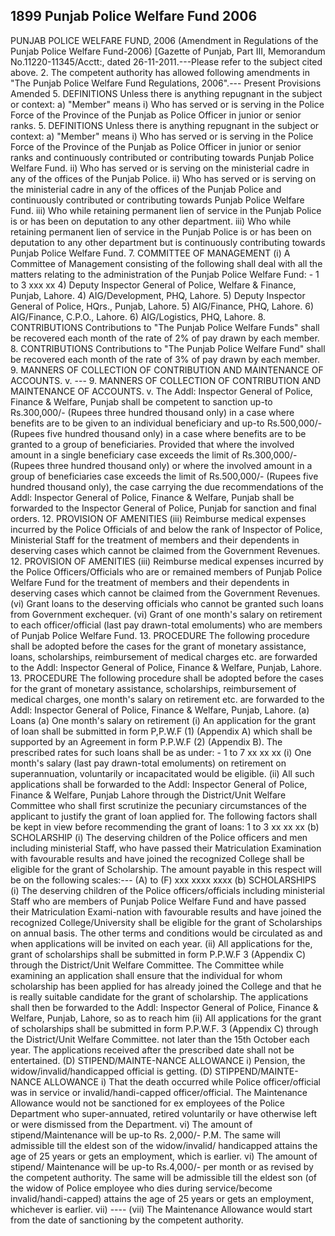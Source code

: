## 1899 Punjab Police Welfare Fund 2006
 
PUNJAB POLICE WELFARE FUND, 2006
(Amendment in Regulations of the Punjab Police Welfare Fund-2006)
[Gazette of Punjab, Part III,
Memorandum
No.11220-11345/Acctt:, dated 26-11-2011.---Please refer to the subject cited above. 2. The competent authority has allowed following amendments in "The Punjab Police Welfare Fund Regulations, 2006".---
Present Provisions
Amended 5. DEFINITIONS Unless there is anything repugnant in the subject or context: a) "Member" means i) Who has served or is serving in the Police Force of the Province of the Punjab as Police Officer in junior or senior ranks. 5. DEFINITIONS Unless there is anything repugnant in the subject or context: a) "Member" means i) Who has served or is serving in the Police Force of the Province of the Punjab as Police Officer in junior or senior ranks and continuously contributed or contributing towards Punjab Police Welfare Fund.
ii) Who has served or is serving on the ministerial cadre in any of the offices of the Punjab Police.
ii) Who has served or is serving on the ministerial cadre in any of the offices of the Punjab Police and continuously contributed or contributing towards Punjab Police Welfare Fund.
iii) Who while retaining permanent lien of service in the Punjab Police is or has been on deputation to any other department.
iii) Who while retaining permanent lien of service in the Punjab Police is or has been on deputation to any other department but is continuously contributing towards Punjab Police Welfare Fund. 7. COMMITTEE OF MANAGEMENT (i) A Committee of Management consisting of the following shall deal with all the matters relating to the administration of the Punjab Police Welfare Fund: - 1 to 3 xxx xx 4) Deputy Inspector General of Police, Welfare & Finance, Punjab, Lahore. 4) AIG/Development, PHQ, Lahore. 5) Deputy Inspector General of Police, HQrs., Punjab, Lahore. 5) AIG/Finance, PHQ, Lahore. 6) AIG/Finance, C.P.O., Lahore. 6) AIG/Logistics, PHQ, Lahore. 8. CONTRIBUTIONS Contributions to "The Punjab Police Welfare Funds" shall be recovered each month of the rate of 2% of pay drawn by each member. 8. CONTRIBUTIONS Contributions to "The Punjab Police Welfare Fund" shall be recovered each month of the rate of 3% of pay drawn by each member. 9. MANNERS OF COLLECTION OF CONTRIBUTION AND MAINTENANCE OF ACCOUNTS. v. --- 9. MANNERS OF COLLECTION OF CONTRIBUTION AND MAINTENANCE OF ACCOUNTS. v. The Addl: Inspector General of Police, Finance & Welfare, Punjab shall be competent to sanction up-to Rs.300,000/- (Rupees three hundred thousand only) in a case where benefits are to be given to an individual beneficiary and up-to Rs.500,000/- (Rupees five hundred thousand only) in a case where benefits are to be granted to a group of beneficiaries. Provided that where the involved amount in a single beneficiary case exceeds the limit of Rs.300,000/- (Rupees three hundred thousand only) or where the involved amount in a group of beneficiaries case exceeds the limit of Rs.500,000/- (Rupees five hundred thousand only), the case carrying the due recommendations of the Addl: Inspector General of Police, Finance & Welfare, Punjab shall be forwarded to the Inspector General of Police, Punjab for sanction and final orders. 12. PROVISION OF AMENITIES (iii) Reimburse medical expenses incurred by the Police Officials of and below the rank of Inspector of Police, Ministerial Staff for the treatment of members and their dependents in deserving cases which cannot be claimed from the Government Revenues. 12. PROVISION OF AMENITIES (iii) Reimburse medical expenses incurred by the Police Officers/Officials who are or remained members of Punjab Police Welfare Fund for the treatment of members and their dependents in deserving cases which cannot be claimed from the Government Revenues.
(vi) Grant loans to the deserving officials who cannot be granted such loans from Government exchequer.
(vi) Grant of one month's salary on retirement to each officer/official (last pay drawn-total emoluments) who are members of Punjab Police Welfare Fund. 13. PROCEDURE The following procedure shall be adopted before the cases for the grant of monetary assistance, loans, scholarships, reimbursement of medical charges etc. are forwarded to the Addl: Inspector General of Police, Finance & Welfare, Punjab, Lahore. 13. PROCEDURE The following procedure shall be adopted before the cases for the grant of monetary assistance, scholarships, reimbursement of medical charges, one month's salary on retirement etc. are forwarded to the Addl: Inspector General of Police, Finance & Welfare, Punjab, Lahore.
(a) Loans
(a) One month's salary on retirement
(i) An application for the grant of loan shall be submitted in form P,P.W.F (1) (Appendix A) which shall be supported by an Agreement in form P.P.W.F (2) (Appendix B). The prescribed rates for such loans shall be as under: - 1 to 7 xx xx xx
(i) One month's salary (last pay drawn-total emoluments) on retirement on superannuation, voluntarily or incapacitated would be eligible.
(ii) All such applications shall be forwarded to the Addl: Inspector General of Police, Finance & Welfare, Punjab Lahore through the District/Unit Welfare Committee who shall first scrutinize the pecuniary circumstances of the applicant to justify the grant of loan applied for. The following factors shall be kept in view before recommending the grant of loans: 1 to 3 xx xx xx
(b) SCHOLARSHIP (i) The deserving children of the Police officers and men including ministerial Staff, who have passed their Matriculation Examination with favourable results and have joined the recognized College shall be eligible for the grant of Scholarship. The amount payable in this respect will be on the following scales:--- (A) to (F) xxx xxxx xxxx
(b) SCHOLARSHIPS (i) The deserving children of the Police officers/officials including ministerial Staff who are members of Punjab Police Welfare Fund and have passed their Matriculation Exami-nation with favourable results and have joined the recognized College/University shall be eligible for the grant of Scholarships on annual basis. The other terms and conditions would be circulated as and when applications will be invited on each year.
(ii) All applications for the, grant of scholarships shall be submitted in form P.P.W.F 3 (Appendix C) through the District/Unit Welfare Committee. The Committee while examining an application shall ensure that the individual for whom scholarship has been applied for has already joined the College and that he is really suitable candidate for the grant of scholarship. The applications shall then be forwarded to the Addl: Inspector General of Police, Finance & Welfare, Punjab, Lahore, so as to reach him
(ii) All applications for the grant of scholarships shall be submitted in form P.P.W.F. 3 (Appendix C) through the District/Unit Welfare Committee.
not later than the 15th October each year. The applications received after the prescribed date shall not be entertained.
(D) STIPEND/MAINTE-NANCE ALLOWANCE i) Pension, the widow/invalid/handicapped official is getting.
(D) STIPPEND/MAINTE-NANCE ALLOWANCE i) That the death occurred while Police officer/official was in service or invalid/handi-capped officer/official. The Maintenance Allowance would not be sanctioned for ex employees of the Police Department who super-annuated, retired voluntarily or have otherwise left or were dismissed from the Department.
vi) The amount of stipend/Maintenance will be up-to Rs. 2,000/- P.M. The same will admissible till the eldest son of the widow/invalid/ handicapped attains the age of 25 years or gets an employment, which is earlier.
vi) The amount of stipend/ Maintenance will be up-to Rs.4,000/- per month or as revised by the competent authority. The same will be admissible till the eldest son (of the widow of Police employee who dies during service/become invalid/handi-capped) attains the age of 25 years or gets an employment, whichever is earlier.
vii) ----
(vii) The Maintenance Allowance would start from the date of sanctioning by the competent authority.

